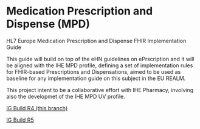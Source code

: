# Medication Prescription and Dispense (MPD)
HL7 Europe Medication Prescription and Dispense FHIR Implementation Guide

This guide will build on top of the eHN guidelines on ePrscription and it will be aligned with the IHE MPD profile, defining a set of implementation rules for FHIR-based Prescriptions and Dispensations, aimed to be used as baseline for any implementation guide on this subject in the EU REALM.

This project intent to be a collaborative effort with IHE Pharmacy, involving also the developmet of the IHE MPD UV profile.

[IG Build R4 (this branch)](https://build.fhir.org/ig/hl7-eu/mpd)  

[IG Build R5](https://build.fhir.org/ig/hl7-eu/mpd/branches/r5/)
